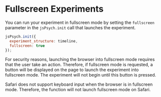 # Fullscreen Experiments

You can run your experiment in fullscreen mode by setting the `fullscreen` parameter in the `jsPsych.init` call that launches the experiment.

```javascript
jsPsych.init({
  experiment_structure: timeline,
  fullscreen: true
});
```

For security reasons, launching the browser into fullscreen mode requires that the user take an action. Therefore, if fullscreen mode is requested, a button will be displayed on the page to launch the experiment into fullscreen mode. The experiment will not begin until this button is pressed.

Safari does not support keyboard input when the browser is in fullscreen mode. Therefore, the function will not launch fullscreen mode on Safari.
